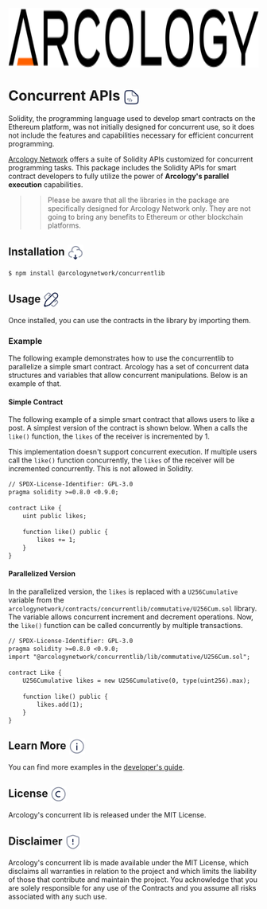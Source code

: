 <div align="left">
  <img src="./img/arcology-logo-text-dark-transparent.svg" alt="Your Image Alt Text" height="120px" align="center"/>
</div>

<h1> Concurrent APIs <img align="center" height="32" src="./img/code-file.svg">  </h1>

Solidity, the programming language used to develop smart contracts on the Ethereum platform, was not initially designed for concurrent use, so it does not include the features and capabilities necessary for efficient concurrent programming. 

[Arcology Network](https://arcology.network) offers a suite of Solidity APIs customized for concurrent programming tasks. This package includes the Solidity APIs for  smart contract developers to fully utilize the power of **Arcology's parallel execution** capabilities. 

>>Please be aware that all the libraries in the package are specifically designed for Arcology Network only. They are not going to bring any benefits to Ethereum or other blockchain platforms.

<h2> Installation <img align="center" height="32" src="./img/cloud-download.svg">  </h2>

``` shell
$ npm install @arcologynetwork/concurrentlib
```

<h2> Usage <img align="center" height="32" src="./img/ruler-cross-pen.svg">  </h2>

Once installed, you can use the contracts in the library by importing them.

### Example

The following example demonstrates how to use the concurrentlib to parallelize a simple smart contract. Arcology has a set of concurrent data structures and variables that allow concurrent manipulations. Below is an example of that. 

#### Simple Contract

The following example of a simple smart contract that allows users to like a post. A simplest version of the contract is shown below. When a calls the `like()` function, the `likes` of the receiver is incremented by 1.

This implementation doesn't support concurrent execution. If multiple users call the `like()` function concurrently, the `likes` of the receiver will be incremented concurrently. This is not allowed in Solidity.

```solidity
// SPDX-License-Identifier: GPL-3.0
pragma solidity >=0.8.0 <0.9.0;

contract Like {
    uint public likes;

    function like() public {
        likes += 1;
    }    
}
```

#### Parallelized Version

In the parallelized version, the `likes` is replaced with a `U256Cumulative` variable from the `arcologynetwork/contracts/concurrentlib/commutative/U256Cum.sol` library. The variable allows concurrent increment and decrement operations. Now, the `like()` function can be called concurrently by multiple transactions.

```solidity
// SPDX-License-Identifier: GPL-3.0
pragma solidity >=0.8.0 <0.9.0;
import "@arcologynetwork/concurrentlib/lib/commutative/U256Cum.sol";

contract Like {
    U256Cumulative likes = new U256Cumulative(0, type(uint256).max);

    function like() public {
        likes.add(1);
    }    
}
```

<h2> Learn More  <img align="center" height="32" src="./img/info.svg">  </h2>

You can find more examples in the [developer's guide](https://doc.arcology.network/arcology-concurrent-programming-guide/).

<h2> License  <img align="center" height="32" src="./img/copyright.svg">  </h2>

Arcology's concurrent lib is released under the MIT License.

<h2> Disclaimer  <img align="center" height="32" src="./img/warning.svg">  </h2>

Arcology's concurrent lib is made available under the MIT License, which disclaims all warranties in relation to the project and which limits the liability of those that contribute and maintain the project. You acknowledge that you are solely responsible for any use of the Contracts and you assume all risks associated with any such use.
